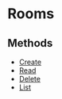 # Rooms

## Methods

- [Create](./api.rooms.create.html)
- [Read](./api.rooms.read.html)
- [Delete](./api.rooms.delete.html)
- [List](./api.rooms.list.html)
